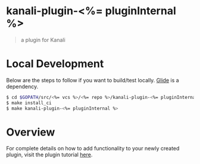 # kanali-plugin-<%= pluginInternal %>

> a plugin for Kanali

# Local Development

Below are the steps to follow if you want to build/test locally. [Glide](https://glide.sh/) is a dependency.

```sh
$ cd $GOPATH/src/<%= vcs %>/<%= repo %>/kanali-plugin-<%= pluginInternal %>
$ make install_ci
$ make kanali-plugin-<%= pluginInternal %>
```

# Overview

For complete details on how to add functionality to your newly created plugin, visit the plugin tutorial [here](https://github.com/northwesternmutual/kanali/blob/master/PLUGIN_GUIDE.md).